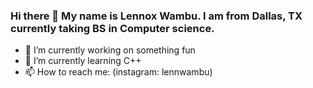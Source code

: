 ### Hi there 👋 My name is Lennox Wambu. I am from Dallas, TX currently taking BS in Computer science.

- 🔭 I’m currently working on something fun
- 🌱 I’m currently learning C++
- 📫 How to reach me: (instagram: lennwambu)

